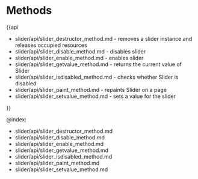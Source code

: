 Methods
=========

{{api

- slider/api/slider_destructor_method.md - removes a slider instance and releases occupied resources
- slider/api/slider_disable_method.md - disables slider
- slider/api/slider_enable_method.md - enables slider
- slider/api/slider_getvalue_method.md - returns the current value of Slider
- slider/api/slider_isdisabled_method.md - checks whether Slider is disabled
- slider/api/slider_paint_method.md - repaints Slider on a page
- slider/api/slider_setvalue_method.md - sets a value for the slider

}}

@index:
- slider/api/slider_destructor_method.md
- slider/api/slider_disable_method.md
- slider/api/slider_enable_method.md
- slider/api/slider_getvalue_method.md
- slider/api/slider_isdisabled_method.md
- slider/api/slider_paint_method.md
- slider/api/slider_setvalue_method.md
